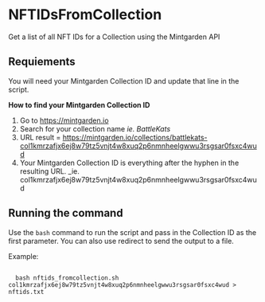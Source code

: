 # NFTIDsFromCollection
Get a list of all NFT IDs for a Collection using the Mintgarden API

## Requiements
You will need your Mintgarden Collection ID and update that line in the script.

**How to find your Mintgarden Collection ID**
1. Go to https://mintgarden.io
2. Search for your collection name    _ie. BattleKats_
3. URL result = https://mintgarden.io/collections/battlekats-col1kmrzafjx6ej8w79tz5vnjt4w8xuq2p6nmnheelgwwu3rsgsar0fsxc4wud
4. Your Mintgarden Collection ID is everything after the hyphen in the resulting URL.  _ie. col1kmrzafjx6ej8w79tz5vnjt4w8xuq2p6nmnheelgwwu3rsgsar0fsxc4wud

## Running the command
Use the `bash` command to run the script and pass in the Collection ID as the first parameter. You can also use redirect to send the output to a file.

Example:
```

  bash nftids_fromcollection.sh col1kmrzafjx6ej8w79tz5vnjt4w8xuq2p6nmnheelgwwu3rsgsar0fsxc4wud > nftids.txt

```
